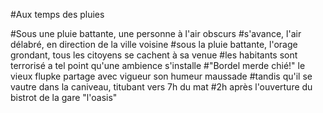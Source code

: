 #Aux temps des pluies

#Sous une pluie battante, une personne à l'air obscurs
#s'avance, l'air délabré, en direction de la ville voisine
#sous la pluie battante, l'orage grondant, tous les citoyens se cachent à sa venue
#les habitants sont terrorisé a tel point qu'une ambience s'installe
#"Bordel merde chié!" le vieux flupke partage avec vigueur son humeur maussade
#tandis qu'il se vautre dans la caniveau, titubant vers 7h du mat
#2h après l'ouverture du bistrot de la gare "l'oasis"
